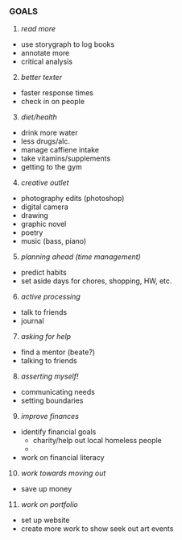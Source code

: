 ### GOALS

1. *read more*  
- use storygraph to log books  
- annotate more
- critical analysis  
  
2. *better texter*  
- faster response times
- check in on people  

3. *diet/health*  
- drink more water  
- less drugs/alc.  
- manage caffiene intake  
- take vitamins/supplements  
- getting to the gym

4. *creative outlet*  
- photography edits (photoshop)
- digital camera  
- drawing  
- graphic novel  
- poetry  
- music (bass, piano)

5. *planning ahead (time management)*  
- predict habits  
- set aside days for chores, shopping, HW, etc.

6. *active processing*    
- talk to friends  
- journal  

7. *asking for help*  
- find a mentor (beate?)
- talking to friends

8. *asserting myself!*  
- communicating needs  
- setting boundaries  

9. *improve finances*  
- identify financial goals
  - charity/help out local homeless people
  - 
- work on financial literacy  

10. *work towards moving out*  
- save up money  

11. *work on portfolio*  
- set up website  
- create more work to show
  seek out art events  


